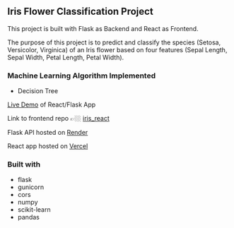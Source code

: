 ## Iris Flower Classification Project

This project is built with Flask as Backend and React as Frontend.

The purpose of this project is to predict and classify the species (Setosa, Versicolor, Virginica) of an Iris flower based on four features (Sepal Length, Sepal Width, Petal Length, Petal Width).



### Machine Learning Algorithm Implemented
  - Decision Tree

[Live Demo](https://iris-classifier-react.vercel.app/) of React/Flask App

Link to frontend repo 👉🏼 [iris_react](https://github.com/GITvoren/iris_classifier_react)

Flask API hosted on [Render](https://render.com/)

React app hosted on [Vercel](https://vercel.com/dashboard)


### Built with
  - flask
  - gunicorn
  - cors
  - numpy
  - scikit-learn
  - pandas
